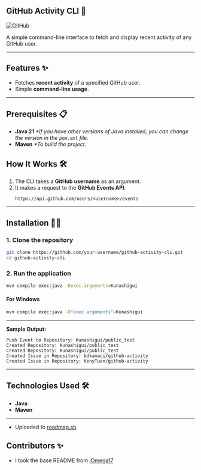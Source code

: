 
## **GitHub Activity CLI 🚀**

![GitHub](https://img.shields.io/badge/GitHub-Activity%20CLI-blue?logo=github&style=flat-square)

A simple command-line interface to fetch and display recent activity of any GitHub user.

---

## **Features ✨**
- Fetches **recent activity** of a specified GitHub user.
- Simple **command-line usage**.

---

## **Prerequisites 📋**
- **Java 21** _*If you have other versions of Java installed, you can change the version in the `pom.xml` file._
- **Maven** _*To build the project._

## **How It Works 🛠️**

1. The CLI takes a **GitHub username** as an argument.
2. It makes a request to the **GitHub Events API**:
   ```
   https://api.github.com/users/<username>/events
   ```
---

## **Installation 🧑‍💻**

### 1. Clone the repository
```bash
git clone https://github.com/your-username/github-activity-cli.git
cd github-activity-cli
```

### 2. Run the application
```bash
mvn compile exec:java -Dexec.arguments=Kunashigui
```
#### For Windows
```bash
mvn compile exec:java -D"exec.arguments"=Kunashigui
```
---

**Sample Output:**
```
Push Event to Repository: Kunashigui/public_test
Created Repository: Kunashigui/public_test
Created Repository: Kunashigui/public_test
Created Issue in Repository: bdkamaci/github-activity
Created Issue in Repository: KenyTuan/github-activity
```

---

## **Technologies Used 🛠️**
- **Java**
- **Maven**

---

- Uploaded to [roadmap.sh](https://roadmap.sh/projects/github-user-activity).


## **Contributors ✨**
- I took the base README from [iOmega17](https://github.com/iOmega17/GitHub-activity-CLI)
